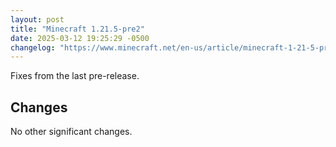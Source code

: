 ```yaml
---
layout: post
title: "Minecraft 1.21.5-pre2"
date: 2025-03-12 19:25:29 -0500
changelog: "https://www.minecraft.net/en-us/article/minecraft-1-21-5-pre-release-2"
---
```


Fixes from the last pre-release.

## Changes

No other significant changes.

